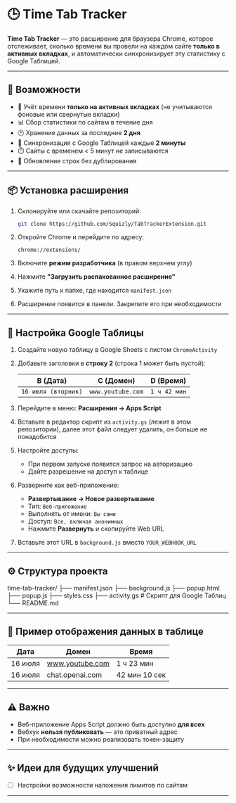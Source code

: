 # 🕒 Time Tab Tracker

**Time Tab Tracker** — это расширение для браузера Chrome, которое отслеживает, сколько времени вы провели на каждом сайте **только в активных вкладках**, и автоматически синхронизирует эту статистику с Google Таблицей.

---

## 🚀 Возможности

- 📌 Учёт времени **только на активных вкладках** (не учитываются фоновые или свернутые вкладки)
- 📊 Сбор статистики по сайтам в течение дня
- 🕑 Хранение данных за последние **2 дня**
- 🔄 Синхронизация с Google Таблицей каждые **2 минуты**
- ⏱️ Сайты с временем < 5 минут не записываются
- 🔁 Обновление строк без дублирования

---

## 📦 Установка расширения

1. Склонируйте или скачайте репозиторий:

    ```bash
    git clone https://github.com/Squizly/TabTrackerExtension.git
    ```

2. Откройте Chrome и перейдите по адресу:

    ```
    chrome://extensions/
    ```

3. Включите **режим разработчика** (в правом верхнем углу)

4. Нажмите **"Загрузить распакованное расширение"**

5. Укажите путь к папке, где находится `manifest.json`

6. Расширение появится в панели. Закрепите его при необходимости

---

## 📄 Настройка Google Таблицы

1. Создайте новую таблицу в Google Sheets с листом `ChromeActivity`

2. Добавьте заголовки в **строку 2** (строка 1 может быть пустой):

    | B (Дата)            | C (Домен)         | D (Время)       |
    |---------------------|-------------------|------------------|
    | `16 июля (вторник)` | `www.youtube.com` | `1 ч 42 мин`     |

3. Перейдите в меню: **Расширения → Apps Script**

4. Вставьте в редактор скрипт из `activity.gs` (лежит в этом репозитории), далее этот файл следует удалить, он больше не понадобится

5. Настройте доступы:
   - При первом запуске появится запрос на авторизацию
   - Дайте разрешение на доступ к таблице

6. Разверните как веб-приложение:
   - **Развертывание → Новое развертывание**
   - Тип: `Веб-приложение`
   - Выполнять от имени: `Вы сами`
   - Доступ: `Все, включая анонимных`
   - Нажмите **Развернуть** и скопируйте Web URL

7. Вставьте этот URL в `background.js` вместо `YOUR_WEBHOOK_URL`

---

## ⚙️ Структура проекта

time-tab-tracker/
├── manifest.json
├── background.js
├── popup.html
├── popup.js
├── styles.css
├── activity.gs # Скрипт для Google Таблиц
└── README.md

---

## 📝 Пример отображения данных в таблице

| Дата    | Домен               | Время          |
|---------|---------------------|----------------|
| 16 июля | www.youtube.com     | 1 ч 23 мин     |
| 16 июля | chat.openai.com     | 42 мин 10 сек  |

---

## ⚠️ Важно

- Веб-приложение Apps Script должно быть доступно **для всех**
- Вебхук **нельзя публиковать** — это приватный адрес
- При необходимости можно реализовать токен-защиту

---

## ✨ Идеи для будущих улучшений

- [ ] Настройки возможности наложения лимитов по сайтам

---